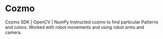 # Cozmo
Cozmo SDK | OpenCV | NumPy
Instructed cozmo to find particular Patterns and colors. 
Worked with robot movements and using robot arms and camera.
